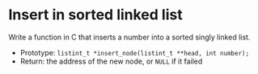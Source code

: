 # Insert in sorted linked list
Write a function in C that inserts a number into a sorted singly linked list.

*   Prototype: `listint_t *insert_node(listint_t **head, int number);`
*   Return: the address of the new node, or `NULL` if it failed
